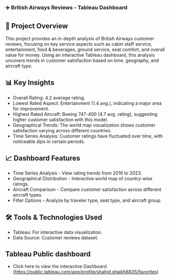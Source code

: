 ### ✈️ British Airways Reviews - Tableau Dashboard

## 📌 Project Overview

This project provides an in-depth analysis of British Airways customer reviews, focusing on key service aspects such as cabin staff service, entertainment, food & beverages, ground service, seat comfort, and overall value for money. Using an interactive Tableau dashboard, this analysis uncovers trends in customer satisfaction based on time, geography, and aircraft type.

## 📊 Key Insights
- Overall Rating: 4.2 average rating.
- Lowest Rated Aspect: Entertainment (1.4 avg.), indicating a major area for improvement.
- Highest Rated Aircraft: Boeing 747-400 (4.7 avg. rating), suggesting higher customer satisfaction with this model.
- Geographical Trends: The world map visualization shows customer satisfaction varying across different countries.
- Time Series Analysis: Customer ratings have fluctuated over time, with noticeable dips in certain periods.

## 📈 Dashboard Features
- Time Series Analysis - View rating trends from 2016 to 2023.
- Geographical Distribution - Interactive world map of country-wise ratings.
- Aircraft Comparison - Compare customer satisfaction across different aircraft types.
- Filter Options - Analyze by traveler type, seat type, and aircraft group.

## 🛠️ Tools & Technologies Used
- Tableau: For interactive data visualization.
- Data Source: Customer reviews dataset.

## Tableau Public dashboard
- Click here to view the interactive Dashboard (https://public.tableau.com/app/profile/shahid.shaikh6835/favorites)
